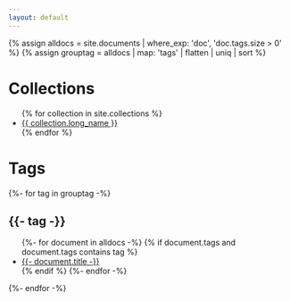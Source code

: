 ```yaml
---
layout: default
---
```


{% assign alldocs = site.documents | where_exp: 'doc', 'doc.tags.size > 0' %}
{% assign grouptag = alldocs | map: 'tags' | flatten | uniq | sort %}

<div class="container">
    <div class="toc">
        <h1>Collections</h1>
        <ul>
            {% for collection in site.collections %}
                <li>
                    <a href="{{ collection.root_url }}">{{ collection.long_name }}</a>
                </li>
            {% endfor %}
        </ul>
    </div>
    <div class="notes">
        <h1>Tags</h1>
        {%- for tag in grouptag -%}
            <h2>{{- tag -}}</h2> 
            <!-- {{- alldocs | where: 'tags', tag | size -}}</h2> -->
            <ul>
            {%- for document in alldocs -%}
                {% if document.tags and document.tags contains tag %}
                    <li><a href="{{document.url}}">{{- document.title -}}</a></li> 
                {% endif %}
            {%- endfor -%}
            </ul>
        {%- endfor -%}
    </div>
</div>